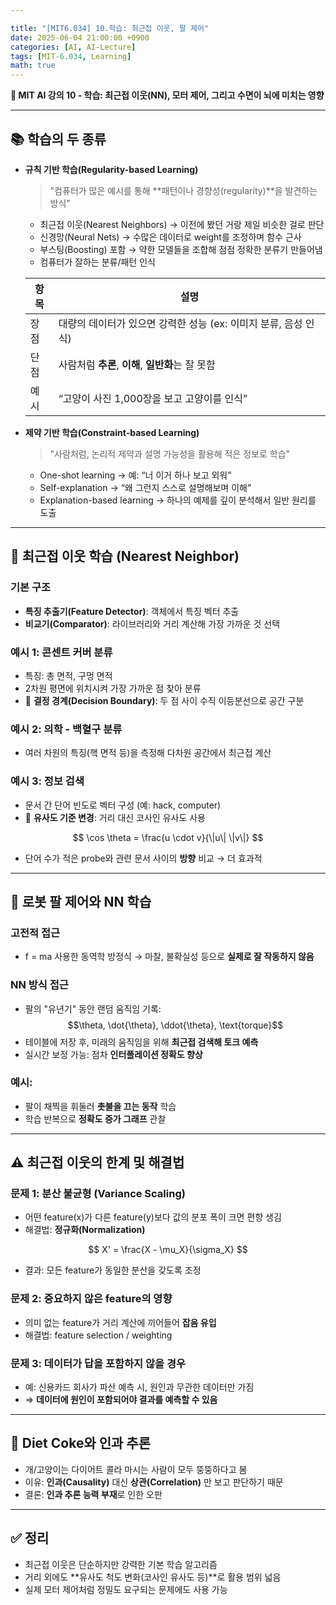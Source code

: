 ```yaml
---

title: "[MIT6.034] 10.학습: 최근접 이웃, 팔 제어"
date: 2025-06-04 21:00:00 +0900
categories: [AI, AI-Lecture]
tags: [MIT-6.034, Learning]
math: true
---
```


**🧠 MIT AI 강의 10 - 학습: 최근접 이웃(NN), 모터 제어, 그리고 수면이 뇌에 미치는 영향**

---

## 📚 학습의 두 종류

* **규칙 기반 학습(Regularity-based Learning)**
  > "컴퓨터가 많은 예시를 통해 **패턴이나 경향성(regularity)**을 발견하는 방식"
  * 최근접 이웃(Nearest Neighbors)
    → 이전에 봤던 거랑 제일 비슷한 걸로 판단
  * 신경망(Neural Nets)
    → 수많은 데이터로 weight를 조정하며 함수 근사
  * 부스팅(Boosting) 포함
    → 약한 모델들을 조합해 점점 정확한 분류기 만들어냄
  * 컴퓨터가 잘하는 분류/패턴 인식

  | 항목 | 설명                                      |
  | -- | --------------------------------------- |
  | 장점 | 대량의 데이터가 있으면 강력한 성능 (ex: 이미지 분류, 음성 인식) |
  | 단점 | 사람처럼 **추론**, **이해**, **일반화**는 잘 못함      |
  | 예시 | “고양이 사진 1,000장을 보고 고양이를 인식”             |


* **제약 기반 학습(Constraint-based Learning)**
  > "사람처럼, 논리적 제약과 설명 가능성을 활용해 적은 정보로 학습"
  * One-shot learning → 예: “너 이거 하나 보고 외워”
  * Self-explanation → “왜 그런지 스스로 설명해보며 이해”
  * Explanation-based learning → 하나의 예제를 깊이 분석해서 일반 원리를 도출

---

## 🧲 최근접 이웃 학습 (Nearest Neighbor)

### 기본 구조

* **특징 추출기(Feature Detector)**: 객체에서 특징 벡터 추출
* **비교기(Comparator)**: 라이브러리와 거리 계산해 가장 가까운 것 선택

### 예시 1: 콘센트 커버 분류

* 특징: 총 면적, 구멍 면적
* 2차원 평면에 위치시켜 가장 가까운 점 찾아 분류
* 📌 **결정 경계(Decision Boundary)**: 두 점 사이 수직 이등분선으로 공간 구분

### 예시 2: 의학 - 백혈구 분류

* 여러 차원의 특징(핵 면적 등)을 측정해 다차원 공간에서 최근접 계산

### 예시 3: 정보 검색

* 문서 간 단어 빈도로 벡터 구성 (예: hack, computer)
* 📌 **유사도 기준 변경**: 거리 대신 코사인 유사도 사용

$$
\cos \theta = \frac{u \cdot v}{\|u\| \|v\|}
$$

* 단어 수가 적은 probe와 관련 문서 사이의 **방향** 비교 → 더 효과적

---

## 🤖 로봇 팔 제어와 NN 학습

### 고전적 접근

* f = ma 사용한 동역학 방정식 → 마찰, 불확실성 등으로 **실제로 잘 작동하지 않음**

### NN 방식 접근

* 팔의 "유년기" 동안 랜덤 움직임 기록: $$\theta, \dot{\theta}, \ddot{\theta}, \text{torque}$$
* 테이블에 저장 후, 미래의 움직임을 위해 **최근접 검색해 토크 예측**
* 실시간 보정 가능: 점차 **인터폴레이션 정확도 향상**

### 예시:

* 팔이 채찍을 휘둘러 **촛불을 끄는 동작** 학습
* 학습 반복으로 **정확도 증가 그래프** 관찰

---

## ⚠️ 최근접 이웃의 한계 및 해결법

### 문제 1: 분산 불균형 (Variance Scaling)

* 어떤 feature(x)가 다른 feature(y)보다 값의 분포 폭이 크면 편향 생김
* 해결법: **정규화(Normalization)**

$$
X' = \frac{X - \mu_X}{\sigma_X}
$$

* 결과: 모든 feature가 동일한 분산을 갖도록 조정

### 문제 2: 중요하지 않은 feature의 영향

* 의미 없는 feature가 거리 계산에 끼어들어 **잡음 유입**
* 해결법: feature selection / weighting

### 문제 3: 데이터가 답을 포함하지 않을 경우

* 예: 신용카드 회사가 파산 예측 시, 원인과 무관한 데이터만 가짐
* ⇒ **데이터에 원인이 포함되어야 결과를 예측할 수 있음**

---

## 🐶 Diet Coke와 인과 추론

* 개/고양이는 다이어트 콜라 마시는 사람이 모두 뚱뚱하다고 봄
* 이유: **인과(Causality)** 대신 **상관(Correlation)** 만 보고 판단하기 때문
* 결론: **인과 추론 능력 부재**로 인한 오판

---

## ✅ 정리

* 최근접 이웃은 단순하지만 강력한 기본 학습 알고리즘
* 거리 외에도 \*\*유사도 척도 변화(코사인 유사도 등)\*\*로 활용 범위 넓음
* 실제 모터 제어처럼 정밀도 요구되는 문제에도 사용 가능
